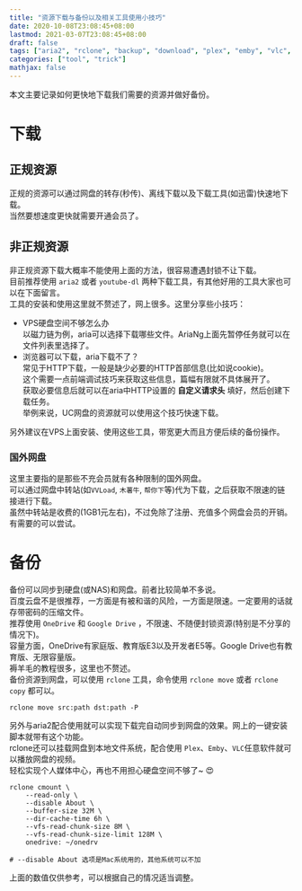```yaml
---
title: "资源下载与备份以及相关工具使用小技巧"
date: 2020-10-08T23:08:45+08:00
lastmod: 2021-03-07T23:08:45+08:00
draft: false
tags: ["aria2", "rclone", "backup", "download", "plex", "emby", "vlc", "video"]
categories: ["tool", "trick"]
mathjax: false
---
```


本文主要记录如何更快地下载我们需要的资源并做好备份。  
<!--more-->

# 下载

## 正规资源
正规的资源可以通过网盘的转存(秒传)、离线下载以及下载工具(如迅雷)快速地下载。  
当然要想速度更快就需要开通会员了。  

## 非正规资源
非正规资源下载大概率不能使用上面的方法，很容易遭遇封锁不让下载。  
目前推荐使用 `aria2` 或者 `youtube-dl` 两种下载工具，有其他好用的工具大家也可以在下面留言。  
工具的安装和使用这里就不赘述了，网上很多。这里分享些小技巧：  
- VPS硬盘空间不够怎么办  
  以磁力链为例，aria可以选择下载哪些文件。AriaNg上面先暂停任务就可以在文件列表里选择了。  
- 浏览器可以下载，aria下载不了？  
  常见于HTTP下载，一般是缺少必要的HTTP首部信息(比如说cookie)。  
  这个需要一点前端调试技巧来获取这些信息，篇幅有限就不具体展开了。  
  获取必要信息后就可以在aria中HTTP设置的 **自定义请求头** 填好，然后创建下载任务。  
  举例来说，UC网盘的资源就可以使用这个技巧快速下载。  

另外建议在VPS上面安装、使用这些工具，带宽更大而且方便后续的备份操作。  

### 国外网盘
这里主要指的是那些不充会员就有各种限制的国外网盘。  
可以通过网盘中转站(如`VVLoad`, `木薯牛`, `帮你下`等)代为下载，之后获取不限速的链接进行下载。  
虽然中转站是收费的(1GB1元左右)，不过免除了注册、充值多个网盘会员的开销。有需要的可以尝试。  

# 备份
备份可以同步到硬盘(或NAS)和网盘。前者比较简单不多说。  
百度云盘不是很推荐，一方面是有被和谐的风险，一方面是限速。一定要用的话就存带密码的压缩文件。  
推荐使用 `OneDrive` 和 `Google Drive` ，不限速、不随便封锁资源(特别是不分享的情况下)。  
容量方面，OneDrive有家庭版、教育版E3以及开发者E5等。Google Drive也有教育版、无限容量版。  
褥羊毛的教程很多，这里也不赘述。  
备份资源到网盘，可以使用 `rclone` 工具，命令使用 `rclone move` 或者 `rclone copy` 都可以。  
```shell
rclone move src:path dst:path -P
```
另外与aria2配合使用就可以实现下载完自动同步到网盘的效果。网上的一键安装脚本就带有这个功能。  
rclone还可以挂载网盘到本地文件系统，配合使用 `Plex`、`Emby`、`VLC`任意软件就可以播放网盘的视频。  
轻松实现个人媒体中心，再也不用担心硬盘空间不够了~ :heart_eyes:  
```shell
rclone cmount \
	--read-only \
	--disable About \
	--buffer-size 32M \
	--dir-cache-time 6h \
	--vfs-read-chunk-size 8M \
	--vfs-read-chunk-size-limit 128M \
	onedrive: ~/onedrv

# --disable About 选项是Mac系统用的，其他系统可以不加
```
上面的数值仅供参考，可以根据自己的情况适当调整。  


